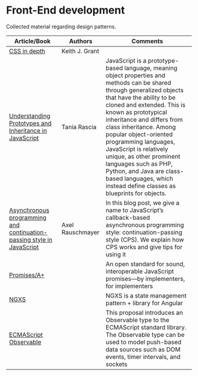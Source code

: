 # Front-End development

Collected material regarding design patterns.

|Article/Book| Authors |  Comments 
|--|--|--|
[CSS in depth](https://github.com/evowilliamson/front-end-development/blob/master/css/css%20in%20depth.pdf) | Keith J. Grant | 
[Understanding Prototypes and Inheritance in JavaScript](https://www.digitalocean.com/community/tutorials/understanding-prototypes-and-inheritance-in-javascript) | Tania Rascia | JavaScript is a prototype-based language, meaning object properties and methods can be shared through generalized objects that have the ability to be cloned and extended. This is known as prototypical inheritance and differs from class inheritance. Among popular object-oriented programming languages, JavaScript is relatively unique, as other prominent languages such as PHP, Python, and Java are class-based languages, which instead define classes as blueprints for objects.
[Asynchronous programming and continuation-passing style in JavaScript](https://2ality.com/2012/06/continuation-passing-style.html) | Axel Rauschmayer | In this blog post, we give a name to JavaScript’s callback-based asynchronous programming style: continuation-passing style (CPS). We explain how CPS works and give tips for using it
[Promises/A+](https://promisesaplus.com/) | | An open standard for sound, interoperable JavaScript promises—by implementers, for implementers
[NGXS](https://www.ngxs.io/) | | NGXS is a state management pattern + library for Angular
[ECMAScript Observable](https://github.com/tc39/proposal-observable/) | | This proposal introduces an Observable type to the ECMAScript standard library. The Observable type can be used to model push-based data sources such as DOM events, timer intervals, and sockets




